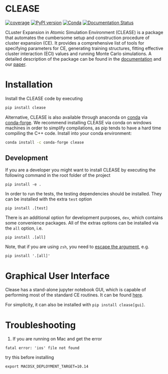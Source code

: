 # CLEASE
[![coverage](https://gitlab.com/computationalmaterials/clease/badges/master/coverage.svg)](https://gitlab.com/computationalmaterials/clease/)
[![PyPI version](https://badge.fury.io/py/clease.svg)](https://badge.fury.io/py/clease)
[![Conda](https://img.shields.io/conda/vn/conda-forge/clease)](https://anaconda.org/conda-forge/clease)
[![Documentation Status](https://readthedocs.org/projects/clease/badge/?version=latest)](https://clease.readthedocs.io/en/latest/?badge=latest)

CLuster Expansion in Atomic Simulation Environment (CLEASE) is a package that automates the cumbersome setup and construction procedure of cluster expansion (CE). It provides a comprehensive list of tools for specifying parameters for CE, generating training structures, fitting effective cluster interaction (ECI) values and running Monte Carlo simulations. A detailed description of the package can be found in the [documentation](https://clease.readthedocs.io/) and our [paper](https://doi.org/10.1088/1361-648X/ab1bbc).

# Installation
Install the CLEASE code by executing
```sh
pip install clease
```

Alternative, CLEASE is also available through anaconda on [conda](https://conda.io) via [conda-forge](https://conda-forge.org/).
We recommend installing CLEASE via conda on windows machines in order to simplify compilations, as pip tends to have
a hard time compiling the C++ code. Install into your conda environment:
```sh
conda install -c conda-forge clease
```

## Development

If you are a developer you might want to install CLEASE by executing the following command in the root folder of the project
```
pip install -e .
```
In order to run the tests, the testing dependencies should be installed. They can be installed with the extra
`test` option
```
pip install .[test]
```
There is an additional option for development purposes, `dev`, which contains some convenience packages.
All of the extras options can be installed via the `all` option,
i.e.
```
pip install .[all]
```
Note, that if you are using `zsh`, you need to [escape the argument](https://stackoverflow.com/a/30539963), e.g.
```
pip install '.[all]'
```

# Graphical User Interface

Clease has a stand-alone jupyter notebook GUI, which is capable of performing most
of the standard CE routines. It can be found [here](https://clease-gui.readthedocs.io).

For simplicity, it can also be installed with `pip install clease[gui]`.

# Troubleshooting

1. If you are running on Mac and get the error

```
fatal error: 'ios' file not found
```

try this before installing

```
export MACOSX_DEPLOYMENT_TARGET=10.14
```
